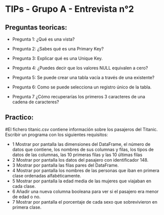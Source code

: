 # TIPs - Grupo A - Entrevista n°2 


## Preguntas teoricas:


* Pregunta 1: ¿Qué es una vista?

* Pregunta 2: ¿Sabes qué es una Primary Key?

* Pregunta 3: Explicar qué es una Unique Key.

* Pregunta 4: ¿Puedes decir que los valores NULL equivalen a cero?

* Pregunta 5: Se puede crear una tabla vacía a través de una existente?

* Pregunta 6: Como se puede selecciona un registro único de la tabla. 

* Pregunta 7 ¿Cómo recuperarías los primeros 3 caracteres de una cadena de caracteres?

## Practico: 
#El fichero titanic.csv contiene información sobre los pasajeros del Titanic. Escribir un programa con los siguientes requisitos:


* 1 Mostrar por pantalla las dimensiones del DataFrame, el número de datos que contiene, los nombres de sus columnas y filas, los tipos de datos de las columnas, las 10 primeras filas y las 10 últimas filas
* 2 Mostrar por pantalla los datos del pasajero con identificador 148.
* 3 Mostrar por pantalla las filas pares del DataFrame.
* 4 Mostrar por pantalla los nombres de las personas que iban en primera clase ordenadas alfabéticamente.
* 5 Mostrar por pantalla la edad media de las mujeres que viajaban en cada clase.
* 6 Añadir una nueva columna booleana para ver si el pasajero era menor de edad o no.
* 7 Mostrar por pantalla el porcentaje de cada sexo que sobrevivieron en primera clase.
